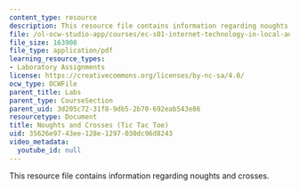 ```yaml
---
content_type: resource
description: This resource file contains information regarding noughts and crosses.
file: /ol-ocw-studio-app/courses/ec-s01-internet-technology-in-local-and-global-communities-spring-2005-summer-2005/35626e9743ee128e1297030dc96d8243_MITEC_S01S05_noughtscros.pdf
file_size: 163908
file_type: application/pdf
learning_resource_types:
- Laboratory Assignments
license: https://creativecommons.org/licenses/by-nc-sa/4.0/
ocw_type: OCWFile
parent_title: Labs
parent_type: CourseSection
parent_uid: 3d205c72-31f8-9db5-2b70-692eab543e86
resourcetype: Document
title: Noughts and Crosses (Tic Tac Toe)
uid: 35626e97-43ee-128e-1297-030dc96d8243
video_metadata:
  youtube_id: null
---
```

This resource file contains information regarding noughts and crosses.